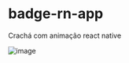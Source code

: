 # badge-rn-app
Crachá com animação react native


![image](https://github.com/Dyksonn/badge-rn-app/assets/44515719/7a0ec9b4-16b9-4b4c-a5ea-78c3076d8232)

